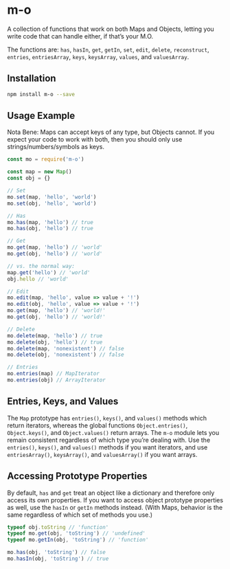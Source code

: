 # m-o

A collection of functions that work on both Maps and Objects, letting you write code that can handle either, if that’s your M.O.

The functions are: `has`, `hasIn`, `get`, `getIn`, `set`, `edit`, `delete`, `reconstruct`, `entries`, `entriesArray`, `keys`, `keysArray`, `values`, and `valuesArray`.

## Installation

```bash
npm install m-o --save
```

## Usage Example

Nota Bene: Maps can accept keys of any type, but Objects cannot. If you expect your code to work with both, then you should only use strings/numbers/symbols as keys.

```javascript
const mo = require('m-o')

const map = new Map()
const obj = {}

// Set
mo.set(map, 'hello', 'world')
mo.set(obj, 'hello', 'world')

// Has
mo.has(map, 'hello') // true
mo.has(obj, 'hello') // true

// Get
mo.get(map, 'hello') // 'world'
mo.get(obj, 'hello') // 'world'

// vs. the normal way:
map.get('hello') // 'world'
obj.hello // 'world'

// Edit
mo.edit(map, 'hello', value => value + '!')
mo.edit(obj, 'hello', value => value + '!')
mo.get(map, 'hello') // 'world!'
mo.get(obj, 'hello') // 'world!'

// Delete
mo.delete(map, 'hello') // true
mo.delete(obj, 'hello') // true
mo.delete(map, 'nonexistent') // false
mo.delete(obj, 'nonexistent') // false

// Entries
mo.entries(map) // MapIterator
mo.entries(obj) // ArrayIterator
```

## Entries, Keys, and Values

The `Map` prototype has `entries()`, `keys()`, and `values()` methods which return iterators, whereas the global functions `Object.entries()`, `Object.keys()`, and `Object.values()` return arrays. The `m-o` module lets you remain consistent regardless of which type you’re dealing with. Use the `entries()`, `keys()`, and `values()` methods if you want iterators, and use `entriesArray()`, `keysArray()`, and `valuesArray()` if you want arrays.

## Accessing Prototype Properties

By default, `has` and `get` treat an object like a dictionary and therefore only access its own properties. If you want to access object prototype properties as well, use the `hasIn` or `getIn` methods instead. (With Maps, behavior is the same regardless of which set of methods you use.)

```javascript
typeof obj.toString // 'function'
typeof mo.get(obj, 'toString') // 'undefined'
typeof mo.getIn(obj, 'toString') // 'function'

mo.has(obj, 'toString') // false
mo.hasIn(obj, 'toString') // true
```
